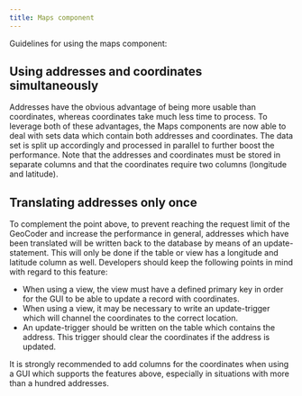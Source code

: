 ```yaml
---
title: Maps component
---
```


Guidelines for using the maps component:

## Using addresses and coordinates simultaneously

Addresses have the obvious advantage of being more usable than coordinates, whereas coordinates take much less time to process. To leverage both of these advantages, the Maps components are now able to deal with sets data which contain both addresses and coordinates. The data set is split up accordingly and processed in parallel to further boost the performance. Note that the addresses and coordinates must be stored in separate columns and that the coordinates require two columns (longitude and latitude).

## Translating addresses only once

To complement the point above, to prevent reaching the request limit of the GeoCoder and increase the performance in general, addresses which have been translated will be written back to the database by means of an update-statement. This will only be done if the table or view has a longitude and latitude column as well. Developers should keep the following points in mind with regard to this feature:

- When using a view, the view must have a defined primary key in order for the GUI to be able to update a record with coordinates.
- When using a view, it may be necessary to write an update-trigger which will channel the coordinates to the correct location.
- An update-trigger should be written on the table which contains the address. This trigger should clear the coordinates if the address is updated.

It is strongly recommended to add columns for the coordinates when using a GUI which supports the features above, especially in situations with more than a hundred addresses.